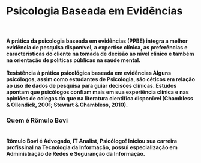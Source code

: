 <h1> Psicologia Baseada em Evidências
  
  <h4>  <br>
    <br> A prática da psicologia baseada em evidências (PPBE) integra a melhor evidência de pesquisa disponível, a expertise clínica, as preferências e características do cliente na tomada de decisão ao nível clinico e também na orientação de políticas públicas na saúde mental. <br>
    <br> Resistência à prática psicológica baseada em evidências
Alguns psicólogos, assim como estudantes de Psicologia, são céticos em relação ao uso de dados
de pesquisa para guiar decisões clínicas. Estudos apontam que psicólogos confiam mais em sua experiência clínica e nas opiniões de colegas do que na literatura cientifica disponível (Chambless & Ollendick, 2001; Stewart & Chambless, 2010). <br>
    
    
   <h3> Quem é Rômulo Bovi <br>
     <h4> <br> Rômulo Bovi é Advogado, IT Analist, Psicólogo! Iniciou sua carreira profissinal na Tecnologia da Informação, possui especialização em Administração de Redes e Seguranção da Informação.
     
     
     
